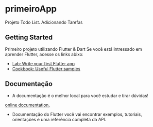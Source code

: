 # primeiroApp

Projeto Todo List.
Adicionando Tarefas

## Getting Started

Primeiro projeto utilizando Flutter & Dart
Se você está intressado em aprender Flutter, acesse os links abixo:

- [Lab: Write your first Flutter app](https://flutter.dev/docs/get-started/codelab)
- [Cookbook: Useful Flutter samples](https://flutter.dev/docs/cookbook)

## Documentação 

- A documentação é o melhor local para você estudar e tirar dúvidas!

[online documentation](https://flutter.dev/docs),
- Documentação do Flutter você vai encontrar exemplos, tutoriais, orientações e uma referência completa da API.